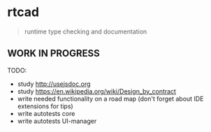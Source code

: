 # rtcad
> runtime type checking and documentation

## WORK IN PROGRESS

TODO:
* study http://usejsdoc.org
* study https://en.wikipedia.org/wiki/Design_by_contract
* write needed functionality on a road map (don't forget about IDE extensions for tips)
* write autotests core
* write autotests UI-manager